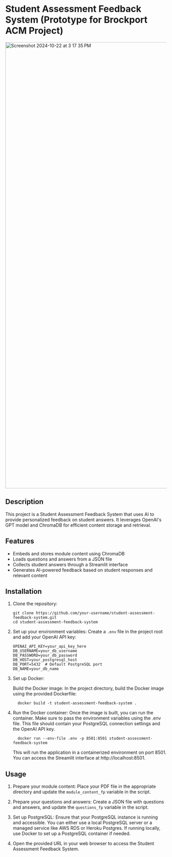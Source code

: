 # Student Assessment Feedback System (Prototype for Brockport ACM Project)
<img width="1392" alt="Screenshot 2024-10-22 at 3 17 35 PM" src="https://github.com/user-attachments/assets/b9afa54f-78e0-4028-abb0-915074da6568">

## Description
This project is a Student Assessment Feedback System that uses AI to provide personalized feedback on student answers. It leverages OpenAI's GPT model and ChromaDB for efficient content storage and retrieval.

## Features
- Embeds and stores module content using ChromaDB
- Loads questions and answers from a JSON file
- Collects student answers through a Streamlit interface
- Generates AI-powered feedback based on student responses and relevant content

## Installation

1. Clone the repository:
   ```
   git clone https://github.com/your-username/student-assessment-feedback-system.git
   cd student-assessment-feedback-system
   ```
2. Set up your environment variables:
   Create a `.env` file in the project root and add your OpenAI API key:
   ```
   OPENAI_API_KEY=your_api_key_here
   DB_USERNAME=your_db_username
   DB_PASSWORD=your_db_password
   DB_HOST=your_postgresql_host
   DB_PORT=5432  # Default PostgreSQL port
   DB_NAME=your_db_name

   ```

3. Set up Docker:
    
   Build the Docker image: In the project directory, build the Docker image using the    provided Dockerfile:
   ```
     docker build -t student-assessment-feedback-system .

   ```
4. Run the Docker container:
   Once the image is built, you can run the container. Make sure to pass the 
   environment variables using the .env file. This file should contain your 
   PostgreSQL connection settings and the OpenAI API key.
   ```
     docker run --env-file .env -p 8501:8501 student-assessment-feedback-system

   ```
   This will run the application in a containerized environment on port 8501. You can 
   access the Streamlit interface at http://localhost:8501.

## Usage

1. Prepare your module content:
   Place your PDF file in the appropriate directory and update the `module_content_fp` variable in the script.

2. Prepare your questions and answers:
   Create a JSON file with questions and answers, and update the `questions_fp` variable in the script.

3. Set up PostgreSQL:
   Ensure that your PostgreSQL instance is running and accessible. You can either use    a local PostgreSQL server or a managed service like AWS RDS or Heroku Postgres. If    running locally, use Docker to set up a PostgreSQL container if needed.

4. Open the provided URL in your web browser to access the Student Assessment Feedback System.

